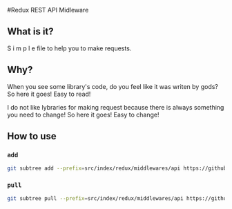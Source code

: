 #Redux REST API Midleware

## What is it?

S i m p l e file to help you to make requests.

## Why?

When you see some library's code, do you feel like it was writen by gods? So here it goes! Easy to read!

I do not like lybraries for making request because there is always something you need to change! So here it goes! Easy to change!

## How to use

### `add`

```bash
git subtree add --prefix=src/index/redux/middlewares/api https://github.com/savchenko91/ts-redux-rest-api-middleware.git main
```

### `pull`

```bash
git subtree pull --prefix=src/index/redux/middlewares/api https://github.com/savchenko91/ts-redux-rest-api-middleware.git main
```

